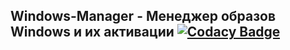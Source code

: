 ## Windows-Manager - Менеджер образов Windows и их активации [![Codacy Badge](https://app.codacy.com/project/badge/Grade/e3f1740e81ad483cae07a8b50b8f9d96)](https://app.codacy.com/gh/lap-does-things/Windows-Manager/dashboard?utm_source=gh&utm_medium=referral&utm_content=&utm_campaign=Badge_grade)
